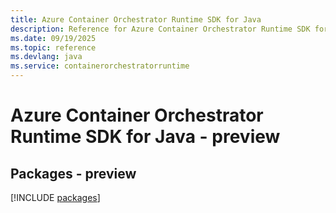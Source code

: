 ```yaml
---
title: Azure Container Orchestrator Runtime SDK for Java
description: Reference for Azure Container Orchestrator Runtime SDK for Java
ms.date: 09/19/2025
ms.topic: reference
ms.devlang: java
ms.service: containerorchestratorruntime
---
```

# Azure Container Orchestrator Runtime SDK for Java - preview
## Packages - preview
[!INCLUDE [packages](container-orchestrator-runtime-index.md)]